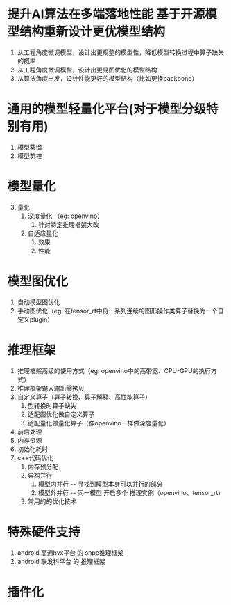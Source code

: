 
# 提升AI算法在多端落地性能 基于开源模型结构重新设计更优模型结构
1. 从工程角度微调模型，设计出更规整的模型性，降低模型转换过程中算子缺失的概率
2. 从工程角度微调模型，设计出更易图优化的模型结构
3. 从算法角度出发，设计性能更好的模型结构（比如更换backbone）
     
# 通用的模型轻量化平台(对于模型分级特别有用)
1. 模型蒸馏
2. 模型剪枝

# 模型量化
3. 量化 
   1. 深度量化 （eg: openvino）
      1. 针对特定推理框架大改
   2. 自适应量化
      1. 效果
      2. 性能 
   
# 模型图优化
1. 自动模型图优化
2. 手动图优化（eg: 在tensor_rt中将一系列连续的图形操作类算子替换为一个自定义plugin）
   
# 推理框架
1. 推理框架高级的使用方式（eg: openvino中的高带宽、CPU-GPU的执行方式）
2. 推理框架输入输出零拷贝
3. 自定义算子（算子转换、算子解释、高性能算子）
   1. 型转换时算子缺失
   2. 适配图优化做自定义算子
   3. 适配量化做量化算子（像openvino一样做深度量化）
4. 前后处理
5. 内存资源
6. 初始化耗时
7. c++代码优化
   1. 内存预分配
   2. 异构并行
      1. 模型内并行 -- 寻找到模型本身可以并行的部分
      2. 模型外并行 -- 同一模型 开启多个 推理实例（openvino、tensor_rt）
   3. 常用的的优化技术
  
# 特殊硬件支持
1. android 高通hvx平台 的 snpe推理框架
2. android 联发科平台 的 推理框架

# 插件化